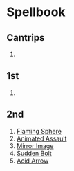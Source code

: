# Spellbook

## Cantrips

1. []()

## 1st

1. []()

## 2nd

1. [Flaming Sphere](https://pf2.d20pfsrd.com/spell/flaming-sphere/)
1. [Animated Assault](https://pf2.d20pfsrd.com/spell/animated-assault/)
1. [Mirror Image](https://pf2.d20pfsrd.com/spell/mirror-image/)
1. [Sudden Bolt](https://pf2.d20pfsrd.com/spell/sudden-bolt/)
1. [Acid Arrow](https://pf2.d20pfsrd.com/spell/acid-arrow/)
